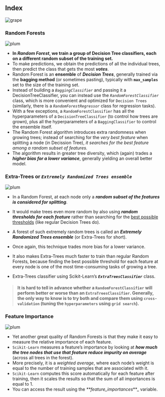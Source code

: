 ## Index
![grape](https://user-images.githubusercontent.com/12748752/126882595-d1f5449e-14bb-4ab3-809c-292caf0858a1.png)

### Random Forests
![plum](https://user-images.githubusercontent.com/12748752/126882596-b9ba4645-7001-435e-9a3c-d4416a2543c1.png)
* **In **_Random Forest_**, we train a group of Decision Tree classifiers, each on a different random subset of the training set.**
* To make predictions, we obtain the predictions of all the individual trees, then predict the class that gets the most **_votes_**.
* Random Forest is an **ensemble** of _**Decision Trees**_, generally trained via the **bagging method** (or sometimes pasting), typically with **`max_samples`** set to the size of the training set. 
* Instead of building a _`BaggingClassifier`_ and passing it a DecisionTreeClassifier, you can instead use the _`RandomForestClassifier`_ class, which is more convenient and optimized for `Decision Trees` (similarly, there is a _`RandomForestRegressor`_ class for regression tasks).
* With a few exceptions, a `RandomForestClassifier` has all the hyperparameters of a `DecisionTreeClassifier` (to control how trees are grown), plus all the hyperparameters of a `BaggingClassifier` to control the ensemble itself.
* The Random Forest algorithm introduces extra randomness when growing trees; instead of searching for the _very best feature_ when splitting a node (in Decission Tree), _it searches for the best feature among a random subset of features._
* The algorithm results in greater tree diversity, which (again) trades a **_higher bias for a lower variance_**, generally yielding an overall better model.

### Extra-Trees or _`Extremely Randomized Trees ensemble`_
![plum](https://user-images.githubusercontent.com/12748752/126882596-b9ba4645-7001-435e-9a3c-d4416a2543c1.png)
* In a Random Forest, at each node only a **_random subset of the features is considered for splitting_**.
* It would make trees even more random by also using _**random thresholds for each feature**_ rather than searching for the [best possible thresholds](https://github.com/iAmKankan/MachineLearning_With_Python/tree/master/Supervised/Decision%20Tree#how-the-algorithm-works--) (like regular Decision Trees do).
* A forest of such extremely random trees is called an **_Extremely Randomized Trees ensemble_** (or Extra-Trees for short). 
* Once again, this technique trades more bias for a lower variance. 
* It also makes Extra-Trees much faster to train than regular Random Forests, because finding the best possible threshold for each feature at every node is one of the most time-consuming tasks of growing a tree.

* Extra-Trees classifier using Scikit-Learn’s **_`ExtraTreesClassifier`_** class.

> #### It is hard to tell in advance whether a `RandomForestClassifier` will perform better or worse than an `ExtraTreesClassifier`. Generally, the only way to know is to try both and compare them using `cross-validation` (tuning the `hyperparameters` using `grid search`).


### Feature Importance 
![plum](https://user-images.githubusercontent.com/12748752/126882596-b9ba4645-7001-435e-9a3c-d4416a2543c1.png)
* Yet another great quality of Random Forests is that they make it easy to measure the relative importance of each feature. 
* `Scikit-Learn` measures a feature’s importance by looking at **_how much the tree nodes that use that feature reduce impurity on average_** (across all trees in the forest).
* More precisely, it is a _weighted average_, where each node’s weight is equal to the number of training samples that are associated with it.
* `Scikit-Learn` computes this score automatically for each feature after training, then it scales the results so that the sum of all importances is equal to 1. 
* You can access the result using the _**feature_importances_**_ variable.


